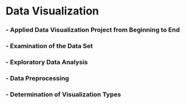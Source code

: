 # Data Visualization

### - Applied Data Visualization Project from Beginning to End
### - Examination of the Data Set
### - Exploratory Data Analysis
### - Data Preprocessing
### - Determination of Visualization Types

